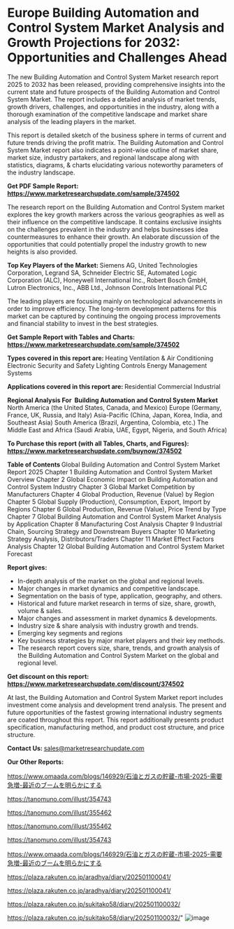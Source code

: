 # Europe Building Automation and Control System Market Analysis and Growth Projections for 2032: Opportunities and Challenges Ahead

The new Building Automation and Control System Market research report 2025 to 2032 has been released, providing comprehensive insights into the current state and future prospects of the Building Automation and Control System Market. The report includes a detailed analysis of market trends, growth drivers, challenges, and opportunities in the industry, along with a thorough examination of the competitive landscape and market share analysis of the leading players in the market.

This report is detailed sketch of the business sphere in terms of current and future trends driving the profit matrix. The Building Automation and Control System Market report also indicates a point-wise outline of market share, market size, industry partakers, and regional landscape along with statistics, diagrams, &amp; charts elucidating various noteworthy parameters of the industry landscape.

<strong><b>Get PDF Sample Report: <a href=https://www.marketresearchupdate.com/sample/374502>https://www.marketresearchupdate.com/sample/374502</a></b></strong>

The research report on the Building Automation and Control System market explores the key growth markers across the various geographies as well as their influence on the competitive landscape. It contains exclusive insights on the challenges prevalent in the industry and helps businesses idea countermeasures to enhance their growth. An elaborate discussion of the opportunities that could potentially propel the industry growth to new heights is also provided.

<strong><b>Top Key Players of the Market:
</b></strong>Siemens AG, United Technologies Corporation, Legrand SA, Schneider Electric SE, Automated Logic Corporation (ALC), Honeywell International Inc., Robert Bosch GmbH, Lutron Electronics, Inc., ABB Ltd., Johnson Controls International PLC<strong><b>
</b></strong>

The leading players are focusing mainly on technological advancements in order to improve efficiency. The long-term development patterns for this market can be captured by continuing the ongoing process improvements and financial stability to invest in the best strategies.

<strong><b>Get Sample Report with Tables and Charts: <a href=https://www.marketresearchupdate.com/sample/374502>https://www.marketresearchupdate.com/sample/374502</a></b></strong>

<strong><b>Types covered in this report are:
</b></strong>Heating
Ventilation & Air Conditioning
Electronic Security and Safety
Lighting Controls
Energy Management Systems<strong><b>
</b></strong>

<strong><b>Applications covered in this report are:
</b></strong>Residential
Commercial
Industrial<strong><b>
</b></strong>

<strong><b>Regional Analysis For  Building Automation and Control System Market</b></strong><strong><b>
</b></strong>North America (the United States, Canada, and Mexico)
Europe (Germany, France, UK, Russia, and Italy)
Asia-Pacific (China, Japan, Korea, India, and Southeast Asia)
South America (Brazil, Argentina, Colombia, etc.)
The Middle East and Africa (Saudi Arabia, UAE, Egypt, Nigeria, and South Africa)

<strong><b>To Purchase this report (with all Tables, Charts, and Figures): <a href=https://www.marketresearchupdate.com/buynow/374502>https://www.marketresearchupdate.com/buynow/374502</a></b></strong>

<strong><b>Table of Contents</b></strong><strong><b>
</b></strong>Global Building Automation and Control System Market Report 2025
Chapter 1 Building Automation and Control System Market Overview
Chapter 2 Global Economic Impact on Building Automation and Control System Industry
Chapter 3 Global Market Competition by Manufacturers
Chapter 4 Global Production, Revenue (Value) by Region
Chapter 5 Global Supply (Production), Consumption, Export, Import by Regions
Chapter 6 Global Production, Revenue (Value), Price Trend by Type
Chapter 7 Global Building Automation and Control System Market Analysis by Application
Chapter 8 Manufacturing Cost Analysis
Chapter 9 Industrial Chain, Sourcing Strategy and Downstream Buyers
Chapter 10 Marketing Strategy Analysis, Distributors/Traders
Chapter 11 Market Effect Factors Analysis
Chapter 12 Global Building Automation and Control System Market Forecast

<strong><b>Report gives:</b></strong>

- In-depth analysis of the market on the global and regional levels.
- Major changes in market dynamics and competitive landscape.
- Segmentation on the basis of type, application, geography, and others.
- Historical and future market research in terms of size, share, growth, volume &amp; sales.
- Major changes and assessment in market dynamics &amp; developments.
- Industry size &amp; share analysis with industry growth and trends.
- Emerging key segments and regions
- Key business strategies by major market players and their key methods.
- The research report covers size, share, trends, and growth analysis of the Building Automation and Control System Market on the global and regional level.

<strong><b>Get discount on this report: <a href=https://www.marketresearchupdate.com/discount/374502>https://www.marketresearchupdate.com/discount/374502</a></b></strong>

At last, the Building Automation and Control System Market report includes investment come analysis and development trend analysis. The present and future opportunities of the fastest growing international industry segments are coated throughout this report. This report additionally presents product specification, manufacturing method, and product cost structure, and price structure.

<strong><b>Contact Us:
</b></strong>sales@marketresearchupdate.com

<strong>Our Other Reports:</strong>

<a href=https://www.omaada.com/blogs/146929/石油とガスの貯蔵-市場-2025-需要急増-最近のブームを明らかにする>https://www.omaada.com/blogs/146929/石油とガスの貯蔵-市場-2025-需要急増-最近のブームを明らかにする</a>

<a href=https://tanomuno.com/illust/354743>https://tanomuno.com/illust/354743</a>

<a href=https://tanomuno.com/illust/355462>https://tanomuno.com/illust/355462</a>

<a href=https://tanomuno.com/illust/355462>https://tanomuno.com/illust/355462</a>

<a href=https://tanomuno.com/illust/354743>https://tanomuno.com/illust/354743</a>

<a href=https://www.omaada.com/blogs/146929/石油とガスの貯蔵-市場-2025-需要急増-最近のブームを明らかにする>https://www.omaada.com/blogs/146929/石油とガスの貯蔵-市場-2025-需要急増-最近のブームを明らかにする</a>

<a href=https://plaza.rakuten.co.jp/aradhya/diary/202501100041/>https://plaza.rakuten.co.jp/aradhya/diary/202501100041/</a>

<a href=https://plaza.rakuten.co.jp/aradhya/diary/202501100041/>https://plaza.rakuten.co.jp/aradhya/diary/202501100041/</a>

<a href=https://plaza.rakuten.co.jp/sukitako58/diary/202501100032/>https://plaza.rakuten.co.jp/sukitako58/diary/202501100032/</a>

<a href=https://plaza.rakuten.co.jp/sukitako58/diary/202501100032/>https://plaza.rakuten.co.jp/sukitako58/diary/202501100032/</a>"
![image](https://github.com/user-attachments/assets/e5ce0e79-6da7-42c2-be62-60292ba3dad7)
